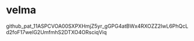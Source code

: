 # velma

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
